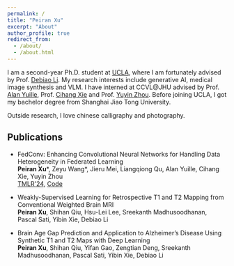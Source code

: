 ```yaml
---
permalink: /
title: "Peiran Xu"
excerpt: "About"
author_profile: true
redirect_from: 
  - /about/
  - /about.html
---
```


I am a second-year Ph.D. student at [UCLA](https://www.ucla.edu), where I am fortunately advised by Prof. [Debiao Li](https://scholar.google.com/citations?user=44m8E1MAAAAJ&hl=en). My research interests include generative AI, medical image synthesis and VLM. I have interned at CCVL@JHU advised by Prof. [Alan Yuille](https://www.cs.jhu.edu/~ayuille/), Prof. [Cihang Xie](https://cihangxie.github.io) and Prof. [Yuyin Zhou](https://yuyinzhou.github.io). Before joining UCLA, I got my bachelor degree from Shanghai Jiao Tong University.

Outside research, I love chinese calligraphy and photography. 

## Publications
- FedConv: Enhancing Convolutional Neural Networks for Handling Data Heterogeneity in Federated Learning  
  **Peiran Xu**\*, Zeyu Wang\*, Jieru Mei, Liangqiong Qu, Alan Yuille, Cihang Xie, Yuyin Zhou  
  [TMLR'24](https://arxiv.org/pdf/2310.04412), [Code](https://github.com/UCSC-VLAA/FedConv)

- Weakly-Supervised Learning for Retrospective T1 and T2 Mapping from Conventional Weighted Brain MRI   
  **Peiran Xu**, Shihan Qiu, Hsu-Lei Lee, Sreekanth Madhusoodhanan, Pascal Sati, Yibin Xie, Debiao Li 

- Brain Age Gap Prediction and Application to Alzheimer’s Disease Using Synthetic T1 and T2 Maps with Deep Learning   
  **Peiran Xu**, Shihan Qiu, Yifan Gao, Zengtian Deng, Sreekanth Madhusoodhanan, Pascal Sati, Yibin Xie, Debiao Li
